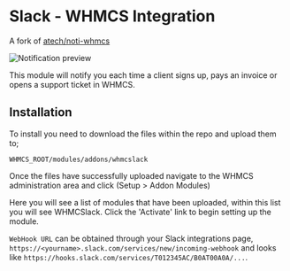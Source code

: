 # Slack - WHMCS Integration
A fork of [atech/noti-whmcs](https://github.com/atech/noti-whmcs)

![Notification preview](http://j.ungeek.fr/7901a63)

This module will notify you each time a client signs up, pays an invoice or opens a support ticket in WHMCS.

## Installation

To install you need to download the files within the repo and upload them to;

```
WHMCS_ROOT/modules/addons/whmcslack
```

Once the files have successfully uploaded navigate to the WHMCS administration area and click (Setup > Addon Modules)

Here you will see a list of modules that have been uploaded, within this list you will see WHMCSlack. Click the 'Activate' link to begin setting up the module.

`WebHook URL` can be obtained through your Slack integrations page, `https://<yourname>.slack.com/services/new/incoming-webhook` and looks like `https://hooks.slack.com/services/T012345AC/B0AT00A0A/...`.

